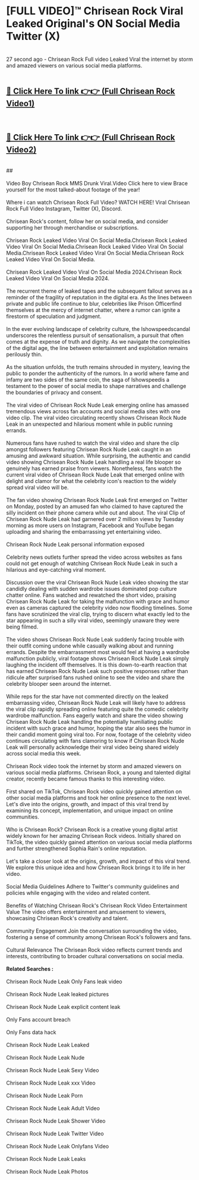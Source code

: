 # [FULL VIDEO]™ Chrisean Rock Viral Leaked Original's ON Social Media Twitter (X) <br>
<br>
27 second ago - Chrisean Rock Full video Leaked Viral the internet by storm and amazed viewers on various social media platforms.<br>

 <br>

##  <a href="https://play.123hd.live?title=Full Chrisean_Rock&ref=git">🔴 Click Here To link 👉👉 (Full Chrisean Rock Video1)</a><br>
  <br>

##  <a href="https://play.123hd.live?title=Full Chrisean_Rock&ref=git">🔴 Click Here To link 👉👉 (Full Chrisean Rock Video2)</a><br>
  <br>
  ##


  <br>

  <br>
Video Boy Chrisean Rock MMS Drunk Viral.Video Click here to view Brace yourself for the most talked-about footage of the year!
<br><br>
Where i can watch Chrisean Rock Full Video? WATCH HERE! Viral Chrisean Rock Full Video Instagram, Twitter (X), Discord.
<br><br>
Chrisean Rock's content, follow her on social media, and consider supporting her through merchandise or subscriptions.
<br><br>
Chrisean Rock Leaked Video Viral On Social Media.Chrisean Rock Leaked Video Viral On Social Media.Chrisean Rock Leaked Video Viral On Social Media.Chrisean Rock Leaked Video Viral On Social Media.Chrisean Rock Leaked Video Viral On Social Media.
<br><br>
Chrisean Rock Leaked Video Viral On Social Media 2024.Chrisean Rock Leaked Video Viral On Social Media 2024.
<br><br>
The recurrent theme of leaked tapes and the subsequent fallout serves as a reminder of the fragility of reputation in the digital era. As the lines between private and public life continue to blur, celebrities like Prison Officerfind themselves at the mercy of internet chatter, where a rumor can ignite a firestorm of speculation and judgment.
<br><br>
In the ever evolving landscape of celebrity culture, the Ishowspeedscandal underscores the relentless pursuit of sensationalism, a pursuit that often comes at the expense of truth and dignity. As we navigate the complexities of the digital age, the line between entertainment and exploitation remains perilously thin.
<br><br>
As the situation unfolds, the truth remains shrouded in mystery, leaving the public to ponder the authenticity of the rumors. In a world where fame and infamy are two sides of the same coin, the saga of Ishowspeedis a testament to the power of social media to shape narratives and challenge the boundaries of privacy and consent.
<br><br>
The viral video of Chrisean Rock Nude Leak emerging online has amassed tremendous views across fan accounts and social media sites with one video clip. The viral video circulating recently shows Chrisean Rock Nude Leak in an unexpected and hilarious moment while in public running errands.
<br><br>
Numerous fans have rushed to watch the viral video and share the clip amongst followers featuring Chrisean Rock Nude Leak caught in an amusing and awkward situation. While surprising, the authentic and candid video showing Chrisean Rock Nude Leak handling a real life blooper so genuinely has earned praise from viewers. Nonetheless, fans watch the current viral video of Chrisean Rock Nude Leak that emerged online with delight and clamor for what the celebrity icon's reaction to the widely spread viral video will be.
<br><br>
The fan video showing Chrisean Rock Nude Leak first emerged on Twitter on Monday, posted by an amused fan who claimed to have captured the silly incident on their phone camera while out and about. The viral Clip of Chrisean Rock Nude Leak had garnered over 2 million views by Tuesday morning as more users on Instagram, Facebook and YouTube began uploading and sharing the embarrassing yet entertaining video.
<br><br>
Chrisean Rock Nude Leak personal information exposed
<br><br>
Celebrity news outlets further spread the video across websites as fans could not get enough of watching Chrisean Rock Nude Leak in such a hilarious and eye-catching viral moment.
<br><br>
Discussion over the viral Chrisean Rock Nude Leak video showing the star candidly dealing with sudden wardrobe issues dominated pop culture chatter online. Fans watched and rewatched the short video, praising Chrisean Rock Nude Leak for taking the malfunction with grace and humor even as cameras captured the celebrity video now flooding timelines. Some fans have scrutinized the viral clip, trying to discern what exactly led to the star appearing in such a silly viral video, seemingly unaware they were being filmed.
<br><br>
The video shows Chrisean Rock Nude Leak suddenly facing trouble with their outfit coming undone while casually walking about and running errands. Despite the embarrassment most would feel at having a wardrobe malfunction publicly, viral footage shows Chrisean Rock Nude Leak simply laughing the incident off themselves. It is this down-to-earth reaction that has earned Chrisean Rock Nude Leak such positive responses rather than ridicule after surprised fans rushed online to see the video and share the celebrity blooper seen around the internet.
<br><br>
While reps for the star have not commented directly on the leaked embarrassing video, Chrisean Rock Nude Leak will likely have to address the viral clip rapidly spreading online featuring quite the comedic celebrity wardrobe malfunction. Fans eagerly watch and share the video showing Chrisean Rock Nude Leak handling the potentially humiliating public incident with such grace and humor, hoping the star also sees the humor in their candid moment going viral too. For now, footage of the celebrity video continues circulating with fans clamoring to know if Chrisean Rock Nude Leak will personally acknowledge their viral video being shared widely across social media this week.
<br><br>
Chrisean Rock video took the internet by storm and amazed viewers on various social media platforms. Chrisean Rock, a young and talented digital creator, recently became famous thanks to this interesting video.
<br><br>
First shared on TikTok, Chrisean Rock video quickly gained attention on other social media platforms and took her online presence to the next level. Let's dive into the origins, growth, and impact of this viral trend by examining its concept, implementation, and unique impact on online communities.
<br><br>
Who is Chrisean Rock? Chrisean Rock is a creative young digital artist widely known for her amazing Chrisean Rock videos. Initially shared on TikTok, the video quickly gained attention on various social media platforms and further strengthened Sophia Rain's online reputation.
<br><br>
Let's take a closer look at the origins, growth, and impact of this viral trend. We explore this unique idea and how Chrisean Rock brings it to life in her video.
<br><br>
Social Media Guidelines Adhere to Twitter's community guidelines and policies while engaging with the video and related content.
<br><br>
Benefits of Watching Chrisean Rock's Chrisean Rock Video Entertainment Value The video offers entertainment and amusement to viewers, showcasing Chrisean Rock's creativity and talent.
<br><br>
Community Engagement Join the conversation surrounding the video, fostering a sense of community among Chrisean Rock's followers and fans.
<br><br>
Cultural Relevance The Chrisean Rock video reflects current trends and interests, contributing to broader cultural conversations on social media.
<br><br>
<strong>Related Searches :</strong>
<br><br>
Chrisean Rock Nude Leak Only Fans leak video
<br><br>
Chrisean Rock Nude Leak leaked pictures
<br><br>
Chrisean Rock Nude Leak explicit content leak
<br><br>
Only Fans account breach
<br><br>
Only Fans data hack
<br><br>
Chrisean Rock Nude Leak Leaked
<br><br>
Chrisean Rock Nude Leak Nude
<br><br>
Chrisean Rock Nude Leak Sexy Video
<br><br>
Chrisean Rock Nude Leak xxx Video
<br><br>
Chrisean Rock Nude Leak Porn
<br><br>
Chrisean Rock Nude Leak Adult Video
<br><br>
Chrisean Rock Nude Leak Shower Video
<br><br>
Chrisean Rock Nude Leak Twitter Video
<br><br>
Chrisean Rock Nude Leak Onlyfans Video
<br><br>
Chrisean Rock Nude Leak Leaks
<br><br>
Chrisean Rock Nude Leak Photos
